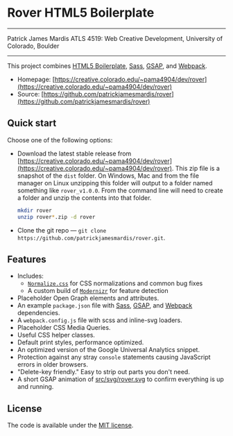 # Rover HTML5 Boilerplate
---

Patrick James Mardis
ATLS 4519: Web Creative Development, University of Colorado, Boulder

---

This project combines [HTML5 Boilerplate](https://html5boilerplate.com/), [Sass](https://sass-lang.com), [GSAP](https://sass-lang.com), and [Webpack](https://webpack.js.org).

* Homepage: [https://creative.colorado.edu/~pama4904/dev/rover](https://creative.colorado.edu/~pama4904/dev/rover)
* Source: [https://github.com/patrickjamesmardis/rover](https://github.com/patrickjamesmardis/rover)

## Quick start

Choose one of the following options:

* Download the latest stable release from [https://creative.colorado.edu/~pama4904/dev/rover](https://creative.colorado.edu/~pama4904/dev/rover).
This zip file is a snapshot of the `dist` folder. On Windows, Mac and from the file manager on Linux unzipping this folder will output to a folder named something like `rover_v1.0.0`. From the command line will need to create a folder and unzip the contents into that folder.

  ```bash
  mkdir rover
  unzip rover*.zip -d rover
  ```

* Clone the git repo — `git clone
  https://github.com/patrickjamesmardis/rover.git`.


## Features

* Includes:
  * [`Normalize.css`](https://necolas.github.com/normalize.css/) for CSS normalizations and common bug fixes
  * A custom build of [`Modernizr`](https://modernizr.com/) for feature detection
* Placeholder Open Graph elements and attributes.
* An example `package.json` file with [Sass](https://sass-lang.com), [GSAP](https://sass-lang.com), and [Webpack](https://webpack.js.org) dependencies.
* A `webpack.config.js` file with scss and inline-svg loaders.
* Placeholder CSS Media Queries.
* Useful CSS helper classes.
* Default print styles, performance optimized.
* An optimized version of the Google Universal Analytics snippet.
* Protection against any stray `console` statements causing JavaScript
  errors in older browsers.
* "Delete-key friendly." Easy to strip out parts you don't need.
* A short GSAP animation of [src/svg/rover.svg](src/svg/rover.svg) to confirm everything is up and running.
  
## License

The code is available under the [MIT license](LICENSE.txt).
